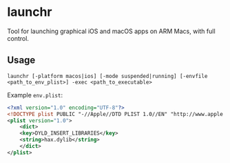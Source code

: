 # launchr

Tool for launching graphical iOS and macOS apps on ARM Macs, with full control.

## Usage

```console
launchr [-platform macos|ios] [-mode suspended|running] [-envfile <path_to_env_plist>] -exec <path_to_executable>
```

Example `env.plist`:

```xml
<?xml version="1.0" encoding="UTF-8"?>
<!DOCTYPE plist PUBLIC "-//Apple//DTD PLIST 1.0//EN" "http://www.apple.com/DTDs/PropertyList-1.0.dtd">
<plist version="1.0">
	<dict>
	<key>DYLD_INSERT_LIBRARIES</key>
	<string>hax.dylib</string>
	</dict>
</plist>
```
